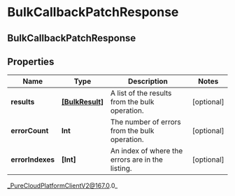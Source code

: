 # BulkCallbackPatchResponse

## BulkCallbackPatchResponse

## Properties

|Name | Type | Description | Notes|
|------------ | ------------- | ------------- | -------------|
| **results** | [**[BulkResult]**]([BulkResult]) | A list of the results from the bulk operation. | [optional] |
| **errorCount** | **Int** | The number of errors from the bulk operation. | [optional] |
| **errorIndexes** | **[Int]** | An index of where the errors are in the listing. | [optional] |



_PureCloudPlatformClientV2@167.0.0_
